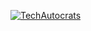 [![TechAutocrats](https://img.youtube.com/vi/h_JQZNOGxvg)](https://www.youtube.com/watch?v=h_JQZNOGxvg)
